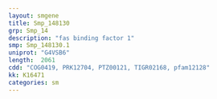 ```yaml
---
layout: smgene
title: Smp_148130
grp: Smp_14
description: "fas binding factor 1"
smp: Smp_148130.1
uniprot: "G4VSB6"
length:  2061
cdd: "COG0419, PRK12704, PTZ00121, TIGR02168, pfam12128"
kk: K16471
categories: sm
---
```

